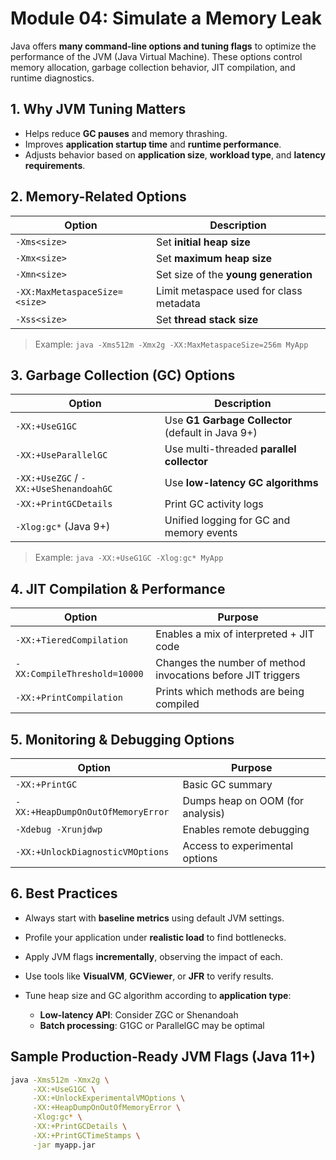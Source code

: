 # Module 04: Simulate a Memory Leak

Java offers **many command-line options and tuning flags** to optimize the performance of the JVM (Java Virtual Machine). These options control memory allocation, garbage collection behavior, JIT compilation, and runtime diagnostics.

##  1. **Why JVM Tuning Matters**

* Helps reduce **GC pauses** and memory thrashing.
* Improves **application startup time** and **runtime performance**.
* Adjusts behavior based on **application size**, **workload type**, and **latency requirements**.


##  2. **Memory-Related Options**

| Option                        | Description                             |
| ----------------------------- | --------------------------------------- |
| `-Xms<size>`                  | Set **initial heap size**               |
| `-Xmx<size>`                  | Set **maximum heap size**               |
| `-Xmn<size>`                  | Set size of the **young generation**    |
| `-XX:MaxMetaspaceSize=<size>` | Limit metaspace used for class metadata |
| `-Xss<size>`                  | Set **thread stack size**               |

> Example:
> `java -Xms512m -Xmx2g -XX:MaxMetaspaceSize=256m MyApp`

##  3. **Garbage Collection (GC) Options**

| Option                                 | Description                                       |
| -------------------------------------- | ------------------------------------------------- |
| `-XX:+UseG1GC`                         | Use **G1 Garbage Collector** (default in Java 9+) |
| `-XX:+UseParallelGC`                   | Use multi-threaded **parallel collector**         |
| `-XX:+UseZGC` / `-XX:+UseShenandoahGC` | Use **low-latency GC algorithms**                 |
| `-XX:+PrintGCDetails`                  | Print GC activity logs                            |
| `-Xlog:gc*` (Java 9+)                  | Unified logging for GC and memory events          |

> Example:
> `java -XX:+UseG1GC -Xlog:gc* MyApp`

##  4. **JIT Compilation & Performance**

| Option                       | Purpose                                                      |
| ---------------------------- | ------------------------------------------------------------ |
| `-XX:+TieredCompilation`     | Enables a mix of interpreted + JIT code                      |
| `-XX:CompileThreshold=10000` | Changes the number of method invocations before JIT triggers |
| `-XX:+PrintCompilation`      | Prints which methods are being compiled                      |

## 5. **Monitoring & Debugging Options**

| Option                            | Purpose                          |
| --------------------------------- | -------------------------------- |
| `-XX:+PrintGC`                    | Basic GC summary                 |
| `-XX:+HeapDumpOnOutOfMemoryError` | Dumps heap on OOM (for analysis) |
| `-Xdebug -Xrunjdwp`               | Enables remote debugging         |
| `-XX:+UnlockDiagnosticVMOptions`  | Access to experimental options   |

##  6. **Best Practices**

* Always start with **baseline metrics** using default JVM settings.
* Profile your application under **realistic load** to find bottlenecks.
* Apply JVM flags **incrementally**, observing the impact of each.
* Use tools like **VisualVM**, **GCViewer**, or **JFR** to verify results.
* Tune heap size and GC algorithm according to **application type**:

  * **Low-latency API**: Consider ZGC or Shenandoah
  * **Batch processing**: G1GC or ParallelGC may be optimal


## Sample Production-Ready JVM Flags (Java 11+)

```bash
java -Xms512m -Xmx2g \
     -XX:+UseG1GC \
     -XX:+UnlockExperimentalVMOptions \
     -XX:+HeapDumpOnOutOfMemoryError \
     -Xlog:gc* \
     -XX:+PrintGCDetails \
     -XX:+PrintGCTimeStamps \
     -jar myapp.jar
```
